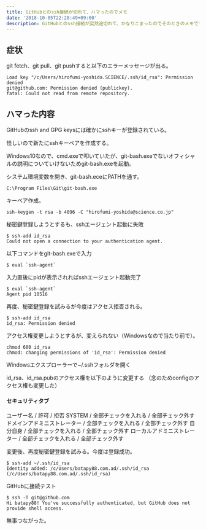 ```yaml
---
title: GitHubとのssh接続が切れて、ハマったのでメモ
date: '2018-10-05T22:28:49+09:00'
description: GitHubとのssh接続が突然途切れて、かなりこまったのでそのときのメモです。
---
```


## 症状
git fetch、git pull、git pushすると以下のエラーメッセージが出る。
```
Load key "/c/Users/hirofumi-yoshida.SCIENCE/.ssh/id_rsa": Permission denied
git@github.com: Permission denied (publickey).
fatal: Could not read from remote repository.
```

## ハマった内容
GitHubのssh and GPG keysには確かにsshキーが登録されている。

怪しいので新たにsshキーペアを作成する。

Windows10なので、cmd.exeで叩いていたが、git-bash.exeでないオフィシャルの説明についていけないためgit-bash.exeを起動。

システム環境変数を開き、git-bash.eceにPATHを通す。

```
C:\Program Files\Git\git-bash.exe
```

キーペア作成。
```
ssh-keygen -t rsa -b 4096 -C "hirofumi-yoshida@science.co.jp"
```

秘密鍵登録しようとするも、sshエージェント起動に失敗

```
$ ssh-add id_rsa
Could not open a connection to your authentication agent.
```


以下コマンドをgit-bash.exeで入力

```
$ eval `ssh-agent`
```

入力直後にpidが表示されればsshエージェント起動完了

```
$ eval `ssh-agent`
Agent pid 10516
```

再度、秘密鍵登録を試みるが今度はアクセス拒否される。

```
$ ssh-add id_rsa
id_rsa: Permission denied
```


アクセス権変更しようとするが、変えられない（Windowsなので当たり前で）。

```
chmod 600 id_rsa
chmod: changing permissions of 'id_rsa': Permission denied
```

Windowsエクスプローラーで~/.sshフォルダを開く

id_rsa、id_rsa.pubのアクセス権を以下のように変更する
（念のためconfigのアクセス権も変更した）


#### セキュリティタブ
ユーザー名 / 許可 / 拒否
SYSTEM / 全部チェックを入れる / 全部チェック外す
ドメインアドミニストレーター / 全部チェックを入れる / 全部チェック外す
自分自身 / 全部チェックを入れる / 全部チェック外す
ローカルアドミニストレーター / 全部チェックを入れる / 全部チェック外す


変更後、再度秘密鍵登録を試みる。今度は登録成功。

```
$ ssh-add ~/.ssh/id_rsa
Identity added: /c/Users/batapy88.com.ad/.ssh/id_rsa (/c/Users/batapy88.com.ad/.ssh/id_rsa)
```

GitHubに接続テスト

```
$ ssh -T git@github.com
Hi batapy88! You've successfully authenticated, but GitHub does not provide shell access.
```

無事つながった。
